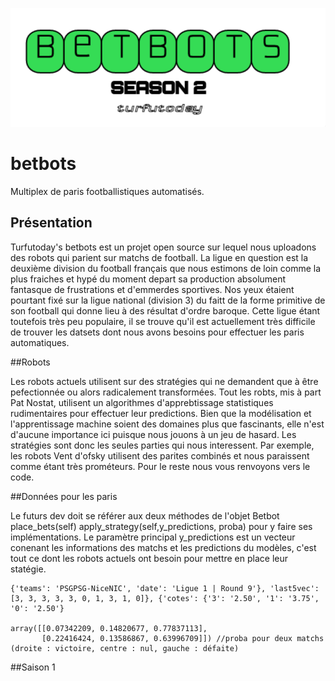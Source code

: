 ![alt text](https://github.com/metabolean5/betbots/blob/main/bot_pics/betbot.png?raw=true)

# betbots
Multiplex de paris footballistiques automatisés.

## Présentation

Turfutoday's betbots est un projet open source sur lequel nous uploadons des robots qui parient sur matchs de football.
La ligue en question est la deuxième division du football français que nous estimons de loin comme la plus fraiches et hypé du moment depart sa production absolument fantasque de frustrations et d'emmerdes sportives.
Nos yeux étaient pourtant fixé sur la ligue national (division 3) du faitt de la forme primitive de son football qui donne lieu à des résultat d'ordre baroque.
Cette ligue étant toutefois très peu populaire, il se trouve qu'il est actuellement très difficile de trouver les datsets dont nous avons besoins pour effectuer les paris automatiques.

##Robots

Les robots actuels utilisent sur des stratégies qui ne demandent que à être pefectionnée ou alors radicalement transformées. 
Tout les robts, mis à part Pat Nostat, utilisent un algorithmes d'apprebtissage statistiques rudimentaires pour effectuer leur predictions.
Bien que la modélisation et l'apprentissage machine soient des domaines plus que fascinants, elle n'est d'aucune importance ici puisque nous jouons à un jeu de hasard.
Les stratégies sont donc les seules parties qui nous interessent. Par exemple, les robots Vent d'ofsky utilisent des parites combinés et nous paraissent comme étant très prométeurs.
Pour le reste nous vous renvoyons vers le code.

##Données pour les paris

Le futurs dev doit se référer aux deux méthodes de l'objet Betbot place_bets(self) apply_strategy(self,y_predictions, proba) pour y faire ses implémentations.
Le paramètre principal y_predictions est un vecteur conenant les informations des matchs et les predictions du modèles, c'est tout ce dont les robots actuels ont besoin pour mettre en place leur statégie.

```
{'teams': 'PSGPSG-NiceNIC', 'date': 'Ligue 1 | Round 9'}, 'last5vec': [3, 3, 3, 3, 3, 0, 1, 3, 1, 0]}, {'cotes': {'3': '2.50', '1': '3.75', '0': '2.50'}

array([[0.07342209, 0.14820677, 0.77837113],
       [0.22416424, 0.13586867, 0.63996709]]) //proba pour deux matchs (droite : victoire, centre : nul, gauche : défaite)

```
##Saison 1 


